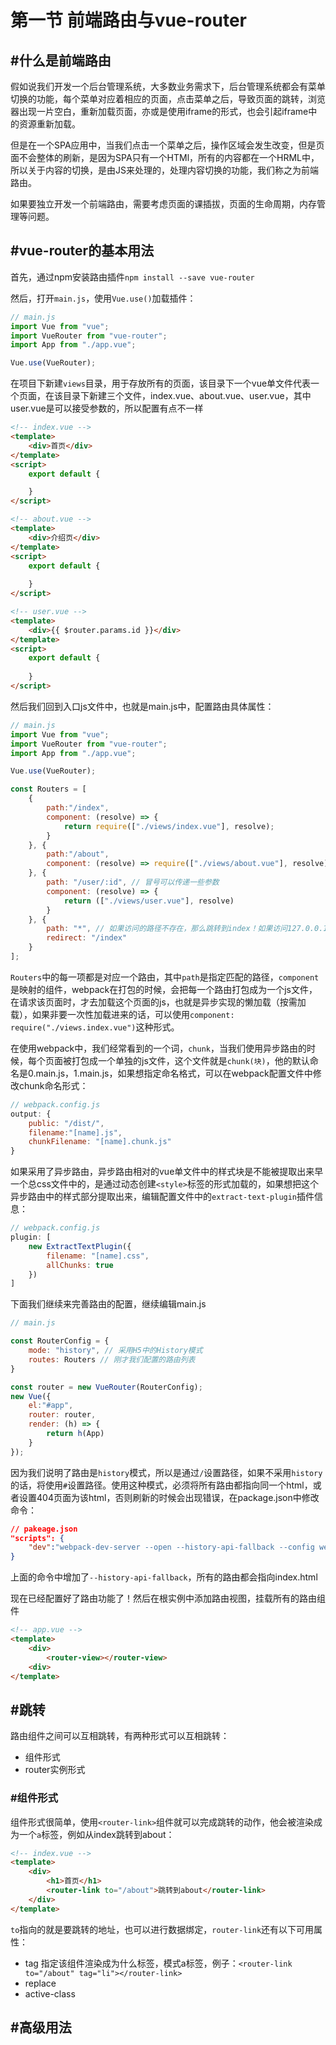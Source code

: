 # 第一节 前端路由与vue-router

## #什么是前端路由

假如说我们开发一个后台管理系统，大多数业务需求下，后台管理系统都会有菜单切换的功能，每个菜单对应着相应的页面，点击菜单之后，导致页面的跳转，浏览器出现一片空白，重新加载页面，亦或是使用iframe的形式，也会引起iframe中的资源重新加载。

但是在一个SPA应用中，当我们点击一个菜单之后，操作区域会发生改变，但是页面不会整体的刷新，是因为SPA只有一个HTMl，所有的内容都在一个HRML中，所以关于内容的切换，是由JS来处理的，处理内容切换的功能，我们称之为前端路由。

如果要独立开发一个前端路由，需要考虑页面的课插拔，页面的生命周期，内存管理等问题。

## #vue-router的基本用法


首先，通过npm安装路由插件`npm install --save vue-router`

然后，打开`main.js`，使用`Vue.use()`加载插件：

```javascript
// main.js
import Vue from "vue";
import VueRouter from "vue-router";
import App from "./app.vue";

Vue.use(VueRouter);
```

在项目下新建`views`目录，用于存放所有的页面，该目录下一个vue单文件代表一个页面，在该目录下新建三个文件，index.vue、about.vue、user.vue，其中user.vue是可以接受参数的，所以配置有点不一样

```html
<!-- index.vue -->
<template>
    <div>首页</div>
</template>
<script>
    export default {

    }
</script>
```

```html
<!-- about.vue -->
<template>
    <div>介绍页</div>
</template>
<script>
    export default {
        
    }
</script>
```

```html
<!-- user.vue -->
<template>
    <div>{{ $router.params.id }}</div>
</template>
<script>
    export default {
        
    }
</script>
```

然后我们回到入口js文件中，也就是main.js中，配置路由具体属性：

```javascript
// main.js
import Vue from "vue";
import VueRouter from "vue-router";
import App from "./app.vue";

Vue.use(VueRouter);

const Routers = [
    {
        path:"/index",
        component: (resolve) => {
            return require(["./views/index.vue"], resolve);
        }
    }, {
        path:"/about",
        component: (resolve) => require(["./views/about.vue"], resolve);
    }, {
        path: "/user/:id", // 冒号可以传递一些参数
        component: (resolve) => {
            return (["./views/user.vue"], resolve)
        }
    }, {
        path: "*", // 如果访问的路径不存在，那么跳转到index！如果访问127.0.0.1/user没有指定参数的话，也算是不存在的路径！
        redirect: "/index"
    }
];
```

`Routers`中的每一项都是对应一个路由，其中`path`是指定匹配的路径，`component`是映射的组件，webpack在打包的时候，会把每一个路由打包成为一个js文件，在请求该页面时，才去加载这个页面的js，也就是异步实现的懒加载（按需加载），如果非要一次性加载进来的话，可以使用`component: require("./views.index.vue")`这种形式。

在使用webpack中，我们经常看到的一个词，`chunk`，当我们使用异步路由的时候，每个页面被打包成一个单独的js文件，这个文件就是`chunk(块)`，他的默认命名是0.main.js，1.main.js，如果想指定命名格式，可以在webpack配置文件中修改chunk命名形式：

```javascript
// webpack.config.js
output: {
    public: "/dist/",
    filename:"[name].js",
    chunkFilename: "[name].chunk.js"
}
```

如果采用了异步路由，异步路由相对的vue单文件中的样式块是不能被提取出来早一个总css文件中的，是通过动态创建`<style>`标签的形式加载的，如果想把这个异步路由中的样式部分提取出来，编辑配置文件中的`extract-text-plugin`插件信息：

```javascript
// webpack.config.js
plugin: [
    new ExtractTextPlugin({
        filename: "[name].css",
        allChunks: true
    })
]
```

下面我们继续来完善路由的配置，继续编辑main.js

```javascript
// main.js

const RouterConfig = {
    mode: "history", // 采用H5中的History模式
    routes: Routers // 刚才我们配置的路由列表
}

const router = new VueRouter(RouterConfig);
new Vue({
    el:"#app",
    router: router,
    render: (h) => {
        return h(App)
    }
});
```

因为我们说明了路由是`history`模式，所以是通过`/`设置路径，如果不采用`history`的话，将使用`#`设置路径。使用这种模式，必须将所有路由都指向同一个html，或者设置404页面为该html，否则刷新的时候会出现错误，在package.json中修改命令：

```json
// pakeage.json
"scripts": {
    "dev":"webpack-dev-server --open --history-api-fallback --config webpack.config.js"
}
```

上面的命令中增加了`--history-api-fallback`，所有的路由都会指向index.html

现在已经配置好了路由功能了！然后在根实例中添加路由视图，挂载所有的路由组件

```html
<!-- app.vue -->
<template>
    <div>
        <router-view></router-view>
    <div>
</template>
```

## #跳转

路由组件之间可以互相跳转，有两种形式可以互相跳转：

- 组件形式
- router实例形式

### #组件形式

组件形式很简单，使用`<router-link>`组件就可以完成跳转的动作，他会被渲染成为一个`a`标签，例如从index跳转到about：

```html
<!-- index.vue -->
<template>
    <div>
        <h1>首页</h1>
        <router-link to="/about">跳转到about</router-link>
    </div>
</template>
```

`to`指向的就是要跳转的地址，也可以进行数据绑定，`router-link`还有以下可用属性：

- tag
    指定该组件渲染成为什么标签，模式a标签，例子：`<router-link to="/about" tag="li"></router-link>`
- replace
- active-class
## #高级用法

